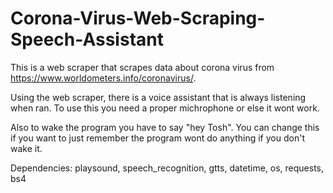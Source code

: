 # Corona-Virus-Web-Scraping-Speech-Assistant

This is a web scraper that scrapes data about corona virus from https://www.worldometers.info/coronavirus/.

Using the web scraper, there is a voice assistant that is always listening when ran. To use this you need a proper michrophone or else it
wont work.

Also to wake the program you have to say "hey Tosh". You can change this if you want to just remember the program wont do anything 
if you don't wake it.



Dependencies: playsound, speech_recognition, gtts, datetime, os, requests, bs4
